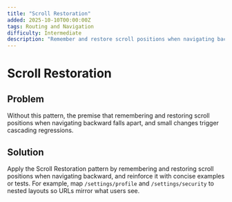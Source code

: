 ```yaml
---
title: "Scroll Restoration"
added: 2025-10-10T00:00:00Z
tags: Routing and Navigation
difficulty: Intermediate
description: "Remember and restore scroll positions when navigating backward."
---
```

# Scroll Restoration

## Problem

Without this pattern, the premise that remembering and restoring scroll positions when navigating backward falls apart, and small changes trigger cascading regressions.

## Solution

Apply the Scroll Restoration pattern by remembering and restoring scroll positions when navigating backward, and reinforce it with concise examples or tests. For example, map `/settings/profile` and `/settings/security` to nested layouts so URLs mirror what users see.
